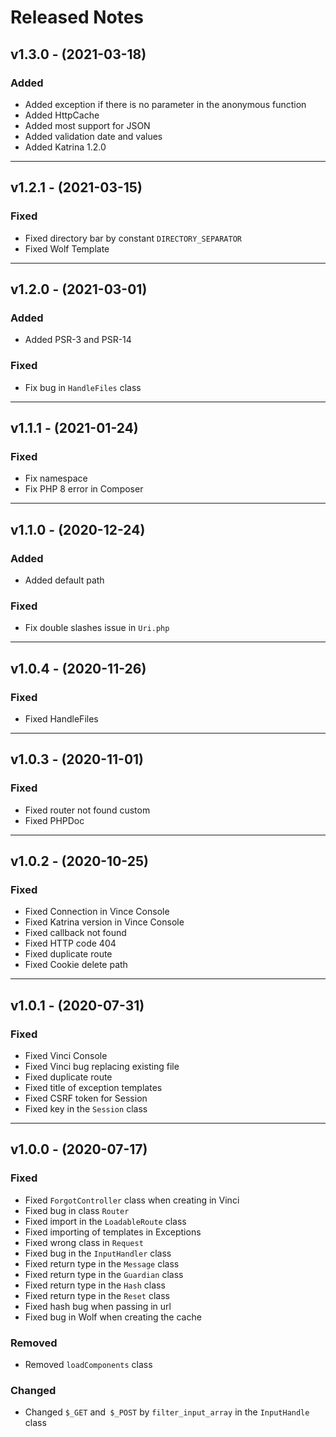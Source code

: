# Released Notes

## v1.3.0 - (2021-03-18)

### Added

- Added exception if there is no parameter in the anonymous function 
- Added HttpCache
- Added most support for JSON
- Added validation date and values
- Added Katrina 1.2.0

--------------------------------------------------------------------

## v1.2.1 - (2021-03-15)

### Fixed

- Fixed directory bar by constant `DIRECTORY_SEPARATOR`
- Fixed Wolf Template

--------------------------------------------------------------------

## v1.2.0 - (2021-03-01)

### Added

- Added PSR-3 and PSR-14

### Fixed

- Fix bug in `HandleFiles` class

--------------------------------------------------------------------

## v1.1.1 - (2021-01-24)

### Fixed

- Fix namespace
- Fix PHP 8 error in Composer

--------------------------------------------------------------------

## v1.1.0 - (2020-12-24)

### Added

- Added default path

### Fixed

- Fix double slashes issue in `Uri.php`

--------------------------------------------------------------------

## v1.0.4 - (2020-11-26)

### Fixed

- Fixed HandleFiles

--------------------------------------------------------------------

## v1.0.3 - (2020-11-01)

### Fixed

- Fixed router not found custom
- Fixed PHPDoc

--------------------------------------------------------------------

## v1.0.2 - (2020-10-25)

### Fixed

- Fixed Connection in Vince Console
- Fixed Katrina version in Vince Console
- Fixed callback not found
- Fixed HTTP code 404
- Fixed duplicate route
- Fixed Cookie delete path

--------------------------------------------------------------------

## v1.0.1 - (2020-07-31)

### Fixed

- Fixed Vinci Console
- Fixed Vinci bug replacing existing file
- Fixed duplicate route
- Fixed title of exception templates
- Fixed CSRF token for Session
- Fixed key in the `Session` class

--------------------------------------------------------------------

## v1.0.0 - (2020-07-17)

### Fixed

- Fixed `ForgotController` class when creating in Vinci
- Fixed bug in class `Router`
- Fixed import in the `LoadableRoute` class
- Fixed importing of templates in Exceptions
- Fixed wrong class in `Request`
- Fixed bug in the `InputHandler` class
- Fixed return type in the `Message` class
- Fixed return type in the `Guardian` class
- Fixed return type in the `Hash` class
- Fixed return type in the `Reset` class
- Fixed hash bug when passing in url
- Fixed bug in Wolf when creating the cache

### Removed

- Removed `loadComponents` class

### Changed

- Changed `$_GET` and` $_POST` by `filter_input_array` in the `InputHandle` class

